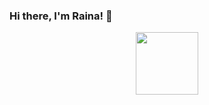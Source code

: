 ### Hi there, I'm Raina! 👋
<div id="header" align="center">
  <img src="[https://media.giphy.com/media/M9gbBd9nbDrOTu1Mqx/giphy.gif](https://www.pluralsight.com/)https://www.pluralsight.com/" width="100"/>
</div>






